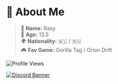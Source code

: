 # 💫 About Me
> 💬 **Name:** Rasy  
> 🎂 **Age:** 13.5  
> 🌍 **Nationality:** 🇳🇱 / 🇷🇺  
> 🎮 **Fav Game:** Gorilla Tag / Orion Drift



![Profile Views](https://komarev.com/ghpvc/?username=RasyThatGuy&color=brightgreen&style=flat&label=Profile+Views)




[![Discord Banner](https://discordapp.com/api/guilds/1426908322908340326/widget.png?style=banner2)](https://discord.gg/EZGYy5B7sF)

